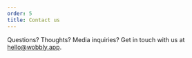 ```yaml
---
order: 5
title: Contact us
---
```


Questions? Thoughts? Media inquiries? Get in touch with us at <a href="mailto:hello@wobbly.app">hello@wobbly.app</a>.
